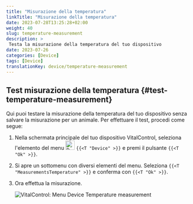 ```yaml
---
title: "Misurazione della temperatura"
linkTitle: "Misurazione della temperatura"
date: 2023-07-28T13:25:28+02:00
weight: 40
slug: temperature-measurement
description: >
 Testa la misurazione della temperatura del tuo dispositivo
date: 2023-07-26
categories: [Device]
tags: [Device]
translationKey: device/temperature-measurement
---
```

## Test misurazione della temperatura {#test-temperature-measurement}

Qui puoi testare la misurazione della temperatura del tuo dispositivo senza salvare la misurazione per un animale. Per effettuare il test, procedi come segue:

1. Nella schermata principale del tuo dispositivo VitalControl, seleziona l'elemento del menu <img src="/icons/device.svg" width="25" align="bottom" alt="Device" /> `{{<T "Device" >}}` e premi il pulsante `{{<T "Ok" >}}`.

2. Si apre un sottomenu con diversi elementi del menu. Seleziona `{{<T "MeasurementsTemperature" >}}` e conferma con `{{<T "Ok" >}}`.

3. Ora effettua la misurazione.

   ![VitalControl: Menu Device Temperature measurement](../images/temperature.png "Test misurazione della temperatura")

